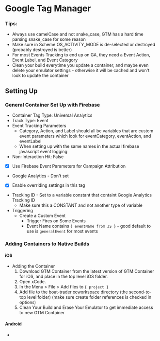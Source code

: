 # Google Tag Manager

### Tips:

- Always use camelCase and not snake_case, GTM has a hard time parsing snake_case for some reason
- Make sure in Scheme OS_ACTIVITY_MODE is de-selected or destroyed (probably destroyed is better)
- For most Events Tracking to end up on GA, they need a Event Action, Event Label, and Event Category
- Clean your build everytime you update a container, and maybe even delete your emulator settings - otherwise it will be cached and won't look to update the container

 
## Setting Up

### General Container Set Up with Firebase

- Container Tag Type: Universal Analytics
- Track Type: Event
- Event Tracking Parameters
	- Category, Action, and Label should all be variables that are custom event parameters which look for 	eventCategory, eventAction, and eventLabel
	- When setting up with the same names in the actual firebase javascript event logging
- Non-Interaction Hit: False
- [x] Use Firebase Event Parameters for Campaign Attribution
- Google Analytics - Don't set
- [x] Enable overriding settings in this tag
- Tracking ID - Set to a variable constant that containt Google Analytics Tracking ID
	- Make sure this a CONSTANT and not another type of variable
- Triggering
	- Create a Custom Event 
		- Trigger Fires on Some Events 
		- Event Name contains `{ eventName from JS }` - good default to use is `generalEvent` for most events


### Adding Containers to Native Builds

#### iOS

- Adding the Container
	1. Download GTM Container from the latest version of GTM Container for iOS, and place in the top level iOS folder. 
	2. Open xCode.
	3. In the Menu > File > Add files to `{ project }`
	4. Add file to the boat-trader xcworkspace directory (the second-to-top level folder) (make sure create folder references is checked in options)
	5. Clean Your Build and Erase Your Emulator to get immediate access to new GTM Container

#### Android 

- 

